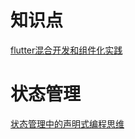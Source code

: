 # 知识点

[flutter混合开发和组件化实践](https://mp.weixin.qq.com/s/82MVIeqMF8esN7j28TXbXQ)

# 状态管理

[状态管理中的声明式编程思维](https://mp.weixin.qq.com/s?__biz=MzUyMjg5NTI3NQ==&mid=2247484399&idx=1&sn=50e05e5bcd542197ed8a10d787b87c03&chksm=f9c5a92bceb2203d5226bf4d205e5443fb7fa779af824210daad66d28d8a8486e106def6583b&scene=21#wechat_redirect)